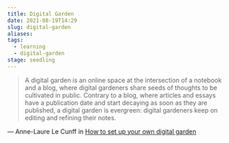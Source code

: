 ```yaml
---
title: Digital Garden
date: 2021-08-19T14:29
slug: digital-garden
aliases:
tags:
  - learning
  - digital-garden
stage: seedling
---
```


> A digital garden is an online space at the intersection of a notebook and a blog, where digital gardeners share seeds of thoughts to be cultivated in public. Contrary to a blog, where articles and essays have a publication date and start decaying as soon as they are published, a digital garden is evergreen: digital gardeners keep on editing and refining their notes.

— Anne-Laure Le Cunff in [How to set up your own digital garden](https://nesslabs.com/digital-garden-set-up)

